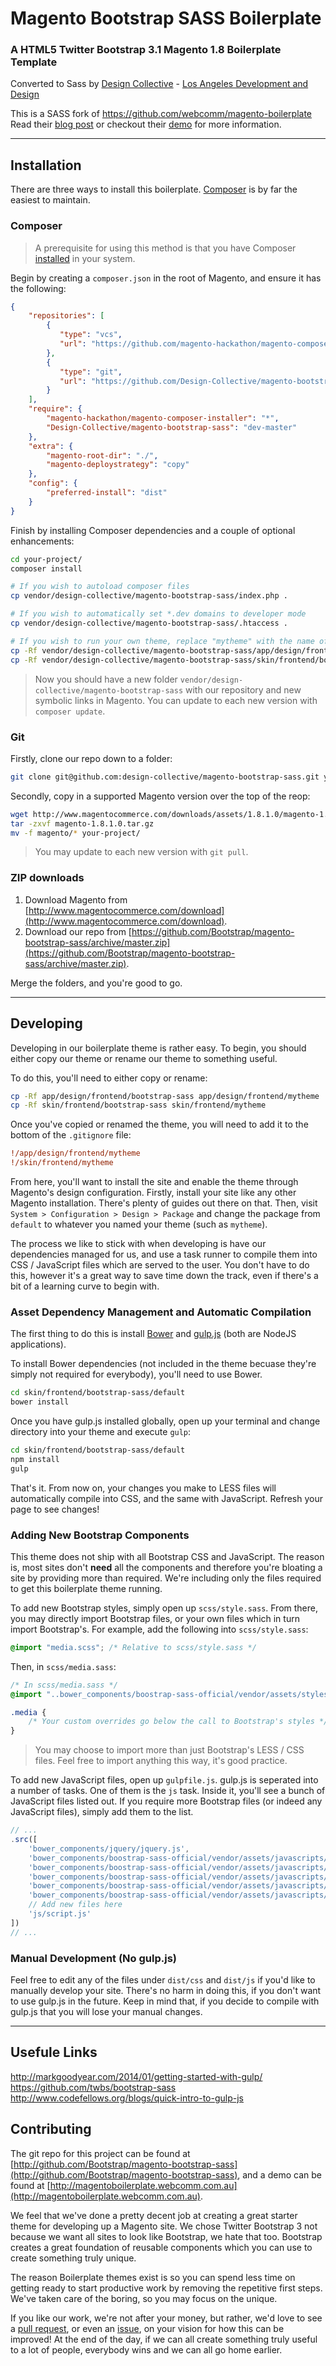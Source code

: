 # Magento Bootstrap SASS Boilerplate 
### A HTML5 Twitter Bootstrap 3.1 Magento 1.8 Boilerplate Template

Converted to Sass by [Design Collective](http://www.designcollective.io) - [Los Angeles Development and Design](http://www.designcollective.io)

This is a SASS fork of https://github.com/webcomm/magento-boilerplate
Read their [blog post](http://www.webcomm.com.au/blog/2013/09/introducing-magento-bootstrap-sass-a-twitter-bootstrap-3-powered-html5-mobile-first-starter-theme) or checkout their [demo](http://magentoboilerplate.webcomm.com.au) for more information.

---

## Installation

There are three ways to install this boilerplate. [Composer](http://getcomposer.org) is by far the easiest to maintain.

### Composer

> A prerequisite for using this method is that you have Composer [installed](http://getcomposer.org/doc/00-intro.md#installation-nix) in your system.

Begin by creating a `composer.json` in the root of Magento, and ensure it has the following:

```json
{
    "repositories": [
        {
           "type": "vcs",
           "url": "https://github.com/magento-hackathon/magento-composer-installer"
        },
        {
           "type": "git",
           "url": "https://github.com/Design-Collective/magento-bootstrap-sass"
        }
    ],
    "require": {
        "magento-hackathon/magento-composer-installer": "*",
        "Design-Collective/magento-bootstrap-sass": "dev-master"
    },
    "extra": {
        "magento-root-dir": "./",
        "magento-deploystrategy": "copy"
    },
    "config": {
        "preferred-install": "dist"
    }
}
```

Finish by installing Composer dependencies and a couple of optional enhancements:

```bash
cd your-project/
composer install

# If you wish to autoload composer files
cp vendor/design-collective/magento-bootstrap-sass/index.php .

# If you wish to automatically set *.dev domains to developer mode
cp vendor/design-collective/magento-bootstrap-sass/.htaccess .

# If you wish to run your own theme, replace "mytheme" with the name of your theme
cp -Rf vendor/design-collective/magento-bootstrap-sass/app/design/frontend/bootstrap-sass app/design/frontend/mytheme
cp -Rf vendor/design-collective/magento-bootstrap-sass/skin/frontend/bootstrap-sass skin/frontend/mytheme
```

> Now you should have a new folder `vendor/design-collective/magento-bootstrap-sass` with our repository and new symbolic links in Magento. You can update to each new version with `composer update`.

### Git

Firstly, clone our repo down to a folder:

```bash
git clone git@github.com:design-collective/magento-bootstrap-sass.git your-project
```

Secondly, copy in a supported Magento version over the top of the reop:

```bash
wget http://www.magentocommerce.com/downloads/assets/1.8.1.0/magento-1.8.1.0.tar.gz
tar -zxvf magento-1.8.1.0.tar.gz
mv -f magento/* your-project/
```

> You may update to each new version with `git pull`.

### ZIP downloads

1. Download Magento from [http://www.magentocommerce.com/download](http://www.magentocommerce.com/download).
2. Download our repo from [https://github.com/Bootstrap/magento-bootstrap-sass/archive/master.zip](https://github.com/Bootstrap/magento-bootstrap-sass/archive/master.zip).

Merge the folders, and you're good to go.

----

## Developing

Developing in our boilerplate theme is rather easy. To begin, you should either copy our theme or rename our theme to something useful.

To do this, you'll need to either copy or rename:

```bash
cp -Rf app/design/frontend/bootstrap-sass app/design/frontend/mytheme
cp -Rf skin/frontend/bootstrap-sass skin/frontend/mytheme
```

Once you've copied or renamed the theme, you will need to add it to the bottom of the `.gitignore` file:

```ini
!/app/design/frontend/mytheme
!/skin/frontend/mytheme
```

From here, you'll want to install the site and enable the theme through Magento's design configuration. Firstly, install your site like any other Magento installation. There's plenty of guides out there on that. Then, visit `System > Configuration > Design > Package` and change the package from `default` to whatever you named your theme (such as `mytheme`).

The process we like to stick with when developing is have our dependencies managed for us, and use a task runner to compile them into CSS / JavaScript files which are served to the user. You don't have to do this, however it's a great way to save time down the track, even if there's a bit of a learning curve to begin with.

### Asset Dependency Management and Automatic Compilation

The first thing to do this is install [Bower](http://bower.io) and [gulp.js](http://gulpjs.com) (both are NodeJS applications).

To install Bower dependencies (not included in the theme becuase they're simply not required for everybody), you'll need to use Bower.

```bash
cd skin/frontend/bootstrap-sass/default
bower install
```

Once you have gulp.js installed globally, open up your terminal and change directory into your theme and execute `gulp`:

```bash
cd skin/frontend/bootstrap-sass/default
npm install
gulp
```

That's it. From now on, your changes you make to LESS files will automatically compile into CSS, and the same with JavaScript. Refresh your page to see changes!

### Adding New Bootstrap Components

This theme does not ship with all Bootstrap CSS and JavaScript. The reason is, most sites don't **need** all the components and therefore you're bloating a site by providing more than required. We're including only the files required to get this boilerplate theme running.

To add new Bootstrap styles, simply open up `scss/style.sass`. From there, you may directly import Bootstrap files, or your own files which in turn import Bootstrap's. For example, add the following into `scss/style.sass`:

```css
@import "media.scss"; /* Relative to scss/style.sass */
```

Then, in `scss/media.sass`:

```css
/* In scss/media.sass */
@import "..bower_components/boostrap-sass-official/vendor/assets/stylesheets/bootstrap/media.scss"; /* Relative to scss/media.sass */

.media {
    /* Your custom overrides go below the call to Bootstrap's styles */
}
```

> You may choose to import more than just Bootstrap's LESS / CSS files. Feel free to import anything this way, it's good practice.

To add new JavaScript files, open up `gulpfile.js`. gulp.js is seperated into a number of tasks. One of them is the `js` task. Inside it, you'll see a bunch of JavaScript files listed out. If you require more Bootstrap files (or indeed any JavaScript files), simply add them to the list.

```javascript
// ...
.src([
    'bower_components/jquery/jquery.js',
    'bower_components/boostrap-sass-official/vendor/assets/javascripts/bootstraptransition.js',
    'bower_components/boostrap-sass-official/vendor/assets/javascripts/bootstrapcollapse.js',
    'bower_components/boostrap-sass-official/vendor/assets/javascripts/bootstrapcarousel.js',
    'bower_components/boostrap-sass-official/vendor/assets/javascripts/bootstrapdropdown.js',
    'bower_components/boostrap-sass-official/vendor/assets/javascripts/bootstrapmodal.js',
    // Add new files here
    'js/script.js'
])
// ...
```

### Manual Development (No gulp.js)

Feel free to edit any of the files under `dist/css` and `dist/js` if you'd like to manually develop your site. There's no harm in doing this, if you don't want to use gulp.js in the future. Keep in mind that, if you decide to compile with gulp.js that you will lose your manual changes.

----

## Usefule Links

http://markgoodyear.com/2014/01/getting-started-with-gulp/
https://github.com/twbs/bootstrap-sass
http://www.codefellows.org/blogs/quick-intro-to-gulp-js

## Contributing

The git repo for this project can be found at [http://github.com/Bootstrap/magento-bootstrap-sass](http://github.com/Bootstrap/magento-bootstrap-sass), and a demo can be found at [http://magentoboilerplate.webcomm.com.au](http://magentoboilerplate.webcomm.com.au).

We feel that we've done a pretty decent job at creating a great starter theme for developing up a Magento site. We chose Twitter Bootstrap 3 not because we want all sites to look like Bootstrap, we hate that too. Bootstrap creates a great foundation of reusable components which you can use to create something truly unique.

The reason Boilerplate themes exist is so you can spend less time on getting ready to start productive work by removing the repetitive first steps. We've taken care of the boring, so you may focus on the unique.

If you like our work, we're not after your money, but rather, we'd love to see a [pull request](http://github.com/Bootstrap/magento-bootstrap-sass/pulls), or even an [issue](http://github.com/Bootstrap/magento-bootstrap-sass/issues), on your vision for how this can be improved! At the end of the day, if we can all create something truly useful to a lot of people, everybody wins and we can all go home earlier.
